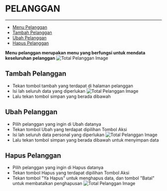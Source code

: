 # PELANGGAN

---

- [Menu Pelanggan](#menu-pelanggan)
- [Tambah Pelanggan](#tambah-pelanggan)
- [Ubah Pelanggan](#ubah-pelanggan)
- [Hapus Pelanggan](#hapus-pelanggan)

<a name="menu-pelanggan"></a>

**Menu pelanggan merupakan menu yang berfungsi untuk mendata keseluruhan pelanggan**
![Total Pelanggan Image](/dokumentasi/utama/pelanggan/1.png)

<a name="tambah-pelanggan"></a>

## Tambah Pelanggan

- Tekan tombol tambah yang terdapat di halaman pelanggan
- Isi lah seluruh data yang diperlukan
![Total Pelanggan Image](/dokumentasi/utama/pelanggan/2.png)
- Lalu tekan tombol simpan yang berada dibawah

<a name="ubah-pelanggan"></a>

## Ubah Pelanggan

- Pilih pelanggan yang ingin di Ubah datanya
- Tekan tombol Ubah yang terdapat dipilihan Tombol Aksi
- Isi lah seluruh data personal yang diperlukan
![Total Pelanggan Image](/dokumentasi/utama/pelanggan/3.png)
- Lalu tekan tombol simpan yang berada dibawah untuk menyimpan data

<a name="hapus-pelanggan"></a>

## Hapus Pelanggan

- Pilih pelanggan yang ingin di Hapus datanya
- Tekan tombol Hapus yang terdapat dipilihan Tombol Aksi
- Tekan tombol "Ya Hapus" untuk menghapus data, dan tombol "Batal" untuk membatalkan penghapusan
![Total Pelanggan Image](/dokumentasi/utama/pelanggan/4.png)
